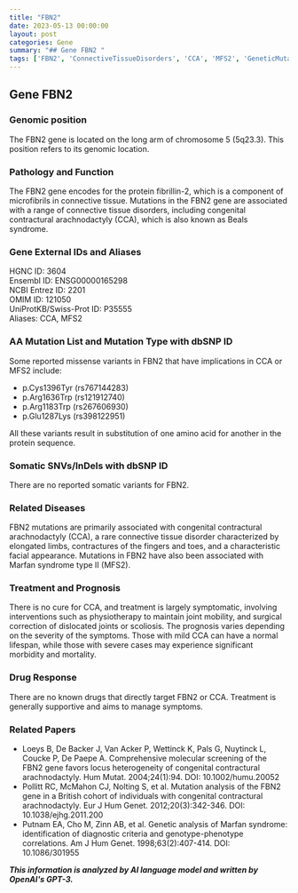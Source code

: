 ```yaml
---
title: "FBN2"
date: 2023-05-13 00:00:00
layout: post
categories: Gene
summary: "## Gene FBN2 "
tags: ['FBN2', 'ConnectiveTissueDisorders', 'CCA', 'MFS2', 'GeneticMutations', 'SymptomaticTreatment', 'Prognosis', 'GeneticInformationAnalysis']
---
```


## Gene FBN2 

### Genomic position
The FBN2 gene is located on the long arm of chromosome 5 (5q23.3). This position refers to its genomic location.

### Pathology and Function
The FBN2 gene encodes for the protein fibrillin-2, which is a component of microfibrils in connective tissue. Mutations in the FBN2 gene are associated with a range of connective tissue disorders, including congenital contractural arachnodactyly (CCA), which is also known as Beals syndrome. 

### Gene External IDs and Aliases
HGNC ID: 3604  
Ensembl ID: ENSG00000165298  
NCBI Entrez ID: 2201  
OMIM ID: 121050  
UniProtKB/Swiss-Prot ID: P35555  
Aliases: CCA, MFS2  

### AA Mutation List and Mutation Type with dbSNP ID
Some reported missense variants in FBN2 that have implications in CCA or MFS2 include:  
- p.Cys1396Tyr (rs767144283)
- p.Arg1636Trp (rs121912740)
- p.Arg1183Trp (rs267606930)
- p.Glu1287Lys (rs398122951) 

All these variants result in substitution of one amino acid for another in the protein sequence.

### Somatic SNVs/InDels with dbSNP ID
There are no reported somatic variants for FBN2.

### Related Diseases
FBN2 mutations are primarily associated with congenital contractural arachnodactyly (CCA), a rare connective tissue disorder characterized by elongated limbs, contractures of the fingers and toes, and a characteristic facial appearance. Mutations in FBN2 have also been associated with Marfan syndrome type II (MFS2).

### Treatment and Prognosis
There is no cure for CCA, and treatment is largely symptomatic, involving interventions such as physiotherapy to maintain joint mobility, and surgical correction of dislocated joints or scoliosis. The prognosis varies depending on the severity of the symptoms. Those with mild CCA can have a normal lifespan, while those with severe cases may experience significant morbidity and mortality.

### Drug Response
There are no known drugs that directly target FBN2 or CCA. Treatment is generally supportive and aims to manage symptoms.

### Related Papers
- Loeys B, De Backer J, Van Acker P, Wettinck K, Pals G, Nuytinck L, Coucke P, De Paepe A. Comprehensive molecular screening of the FBN2 gene favors locus heterogeneity of congenital contractural arachnodactyly. Hum Mutat. 2004;24(1):94. DOI: 10.1002/humu.20052
- Pollitt RC, McMahon CJ, Nolting S, et al. Mutation analysis of the FBN2 gene in a British cohort of individuals with congenital contractural arachnodactyly. Eur J Hum Genet. 2012;20(3):342-346. DOI: 10.1038/ejhg.2011.200
- Putnam EA, Cho M, Zinn AB, et al. Genetic analysis of Marfan syndrome: identification of diagnostic criteria and genotype-phenotype correlations. Am J Hum Genet. 1998;63(2):407-414. DOI: 10.1086/301955

**_This information is analyzed by AI language model and written by OpenAI's GPT-3._**